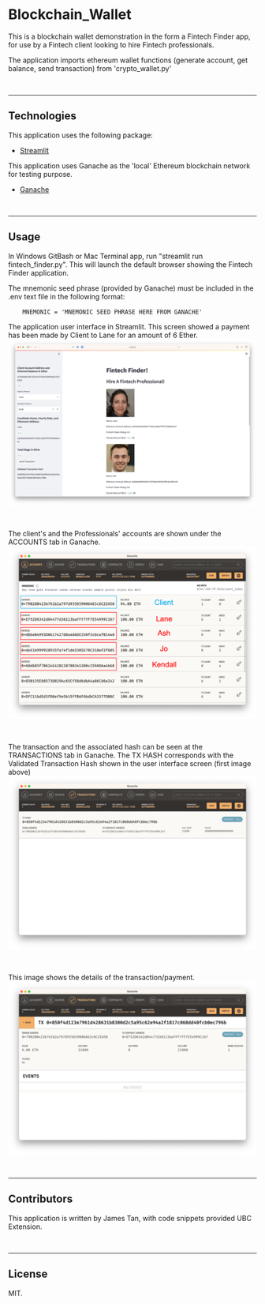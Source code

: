 # Blockchain_Wallet

This is a blockchain wallet demonstration in the form a Fintech Finder app, for use by a Fintech client looking to hire Fintech professionals.

The application imports ethereum wallet functions (generate account, get balance, send transaction) from 'crypto_wallet.py'


<br/>

----

## Technologies

This application uses the following package:

* [Streamlit](https://streamlit.io)

This application uses Ganache as the 'local' Ethereum blockchain network for testing purpose.

* [Ganache](https://trufflesuite.com/ganache/)

<br/>

---

## Usage

In Windows GitBash or Mac Terminal app, run "streamlit run fintech_finder.py". This will launch the default browser showing the Fintech Finder application.

The mnemonic seed phrase (provided by Ganache) must be included in the .env text file in the following format:

        MNEMONIC = 'MNEMONIC SEED PHRASE HERE FROM GANACHE'


The application user interface in Streamlit. This screen showed a payment has been made by Client to Lane for an amount of 6 Ether.
![image1](transaction_images/image1.png)

<br/>

The client's and the Professionals' accounts are shown under the ACCOUNTS tab in Ganache. 
![image2](transaction_images/image2.png)

<br/>

The transaction and the associated hash can be seen at the TRANSACTIONS tab in Ganache. The TX HASH corresponds with the Validated Transaction Hash shown in the user interface screen (first image above)
![image 3](transaction_images/image3.png)


<br/>

This image shows the details of the transaction/payment.
![image 4](transaction_images/image4.png)


<br/>

---

## Contributors

This application is written by James Tan, with code snippets provided UBC Extension.

<br/>

---

## License

MIT.